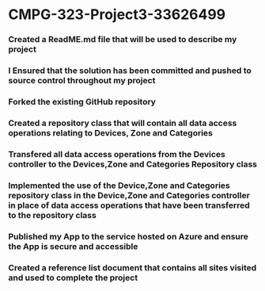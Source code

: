 # CMPG-323-Project3-33626499

### Created a ReadME.md file that will be used to describe my project
### I Ensured that the solution has been committed and pushed to source control throughout my project
### Forked the existing GitHub repository
### Created a repository class that will contain all data access operations relating to Devices, Zone and Categories
### Transfered all data access operations from the Devices controller to the Devices,Zone and Categories Repository class
### Implemented the use of the Device,Zone and Categories repository class in the Device,Zone and Categories controller in place of data access operations that have been transferred to the repository class
### Published my App to the service hosted on Azure and ensure the App is secure and accessible
### Created a reference list document that contains all sites visited and used to complete the project

